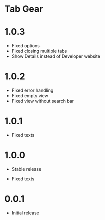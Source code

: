 # Tab Gear

# 1.0.3

* Fixed options
* Fixed closing multiple tabs
* Show Details instead of Developer website

# 1.0.2

* Fixed error handling 
* Fixed empty view 
* Fixed view without search bar 

# 1.0.1

* Fixed texts

# 1.0.0

* Stable release

* Fixed texts 

# 0.0.1

* Initial release
